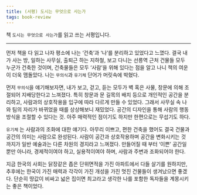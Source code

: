 ```yaml
---
title: (서평) 도시는 무엇으로 사는가
tags: book-review
---
```


 책 `도시는 무엇으로 사는가`를 읽고 쓰는 서평입니다.

<!--more-->

---

 먼저 책을 다 읽고 나자 평소에 나는 ‘건축’과 ‘나’를 분리하고 있었다고 느꼈다. 결국 내가 사는 방, 일하는 사무실, 출퇴근 하는 지하철, 보고 다니는 선릉역 근처 건물들 모두 누군가 건축한 것이며, 건축물들은 모두 ‘사람’을 위해 있다는 점을 알고 나니 책의 여운이 더욱 맴돌았다. 나는 `무의식`과 `유기체` 단어가 머릿속에 박혔다.

 먼저 `무의식`을 얘기해보자면, 내가 보고, 걷고, 듣는 모두가 벽 혹은 사물, 창문에 의해 조절되어 지배당한다고 느껴졌다. 특히 창문과 문 길목의 배치 등으로 개인적인 공간을 분리하고, 사람과의 상호작용을 입구에 따라 다르게 만들 수 있었다. 그래서 사무실 속 나와 팀의 자리가 바뀌었을 때를 상상해보니 재밌었다. 공간의 디자인을 통해 사람의 행동방식을 조절할 수 있다는 것. 아주 매력적인 점이기도 하지만 한편으로는 무섭기도 하다.

 `유기체` 는 사람과의 조화에 대한 얘기다. 아무리 이쁘고, 편한 건축을 했어도 결국 건물과 공간의 의미는 사람으로 완성된다. 사람이 공간과 상호작용하며 공간을 변화시키는 것 까지가 일반 예술과는 다른 차원의 경지라고 느껴졌다. 만들어질 때 부터 ‘이쁜’ 공간일 뿐만 아니라, 경제적이여야 하고, 실용적이여야 하며, 사람과 주변과 조화되어야 한다.

 지금 한국의 사회는 닭장같은 좁은 단위면적을 가진 아파트에서 다들 살기를 원하지만, 추후에는 한국이 가진 매력과 각각이 가진 개성을 가진 멋진 건물들이 생겨났으면 좋겠다. 단순히 땅값이 비싸고 넓은 집이면 최고라고 생각한 나를 포함한 독자들을 계몽시키는 좋은 책이었다.
